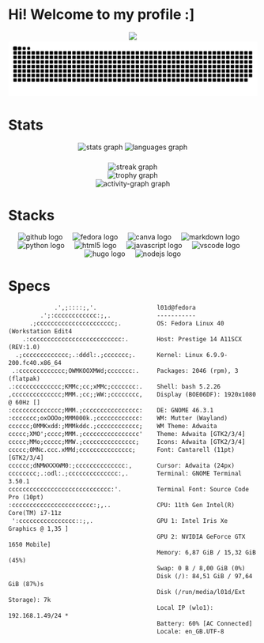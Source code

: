 # Hi! Welcome to my profile :]

<div align="center">
  <img src="https://lanyard.cnrad.dev/api/477856586765828127" />
</div>

<img src="https://raw.githubusercontent.com/IL01DI/IL01DI/output/snake.svg" alt="Snake animation" />

# Stats
<div align="center">
  <img src="https://github-readme-stats.vercel.app/api?username=IL01DI&hide_title=false&hide_rank=false&show_icons=true&include_all_commits=true&count_private=true&disable_animations=false&theme=default&locale=en&hide_border=false&order=1" height="150" alt="stats graph"  />
  <img src="https://github-readme-stats.vercel.app/api/top-langs?username=IL01DI&locale=en&hide_title=false&layout=compact&card_width=320&langs_count=5&theme=default&hide_border=false&order=2" height="150" alt="languages graph"  />
</div>

###

<div align="center">
  <img src="https://streak-stats.demolab.com?user=IL01DI&locale=en&mode=weekly&theme=github_dark&hide_border=false&border_radius=5&order=3" height="150" alt="streak graph"  />
</div>
<div align="center">
  <img src="https://github-profile-trophy.vercel.app?username=IL01DI&theme=flat&column=-1&row=1&margin-w=8&margin-h=8&no-bg=true&no-frame=false&order=4" height="150" alt="trophy graph"  />
</div>
<div align="center">
  <img src="https://github-readme-activity-graph.vercel.app/graph?username=IL01DI&radius=16&theme=github-light&area=true&order=5" height="300" alt="activity-graph graph"  />
</div>

# Stacks
<div align="center">
  <img src="https://cdn.jsdelivr.net/gh/devicons/devicon/icons/github/github-original.svg" height="40" alt="github logo"  />
  <img width="12" />
  <img src="https://cdn.jsdelivr.net/gh/devicons/devicon/icons/fedora/fedora-original.svg" height="40" alt="fedora logo"  />
  <img width="12" />
  <img src="https://cdn.jsdelivr.net/gh/devicons/devicon/icons/canva/canva-original.svg" height="40" alt="canva logo"  />
  <img width="12" />
  <img src="https://cdn.jsdelivr.net/gh/devicons/devicon/icons/markdown/markdown-original.svg" height="40" alt="markdown logo"  />
  <img width="12" />
  <img src="https://cdn.jsdelivr.net/gh/devicons/devicon/icons/python/python-original.svg" height="40" alt="python logo"  />
  <img width="12" />
  <img src="https://cdn.jsdelivr.net/gh/devicons/devicon/icons/html5/html5-original.svg" height="40" alt="html5 logo"  />
  <img width="12" />
  <img src="https://cdn.jsdelivr.net/gh/devicons/devicon/icons/javascript/javascript-original.svg" height="40" alt="javascript logo"  />
  <img width="12" />
  <img src="https://cdn.jsdelivr.net/gh/devicons/devicon/icons/vscode/vscode-original.svg" height="40" alt="vscode logo"  />
  <img width="12" />
  <img src="https://cdn.jsdelivr.net/gh/devicons/devicon/icons/hugo/hugo-original.svg" height="40" alt="hugo logo"  />
  <img width="12" />
  <img src="https://cdn.jsdelivr.net/gh/devicons/devicon/icons/nodejs/nodejs-original.svg" height="40" alt="nodejs logo"  />
</div>

# Specs

```
             .',;::::;,'.                 l01d@fedora
         .';:cccccccccccc:;,.             -----------
      .;cccccccccccccccccccccc;.          OS: Fedora Linux 40 (Workstation Edit4
    .:cccccccccccccccccccccccccc:.        Host: Prestige 14 A11SCX (REV:1.0)
  .;ccccccccccccc;.:dddl:.;ccccccc;.      Kernel: Linux 6.9.9-200.fc40.x86_64
 .:ccccccccccccc;OWMKOOXMWd;ccccccc:.     Packages: 2046 (rpm), 3 (flatpak)
.:ccccccccccccc;KMMc;cc;xMMc;ccccccc:.    Shell: bash 5.2.26
,cccccccccccccc;MMM.;cc;;WW:;cccccccc,    Display (BOE06DF): 1920x1080 @ 60Hz []
:cccccccccccccc;MMM.;cccccccccccccccc:    DE: GNOME 46.3.1
:ccccccc;oxOOOo;MMM000k.;cccccccccccc:    WM: Mutter (Wayland)
cccccc;0MMKxdd:;MMMkddc.;cccccccccccc;    WM Theme: Adwaita
ccccc;XMO';cccc;MMM.;cccccccccccccccc'    Theme: Adwaita [GTK2/3/4]
ccccc;MMo;ccccc;MMW.;ccccccccccccccc;     Icons: Adwaita [GTK2/3/4]
ccccc;0MNc.ccc.xMMd;ccccccccccccccc;      Font: Cantarell (11pt) [GTK2/3/4]
cccccc;dNMWXXXWM0:;cccccccccccccc:,       Cursor: Adwaita (24px)
cccccccc;.:odl:.;cccccccccccccc:,.        Terminal: GNOME Terminal 3.50.1
ccccccccccccccccccccccccccccc:'.          Terminal Font: Source Code Pro (10pt)
:ccccccccccccccccccccccc:;,..             CPU: 11th Gen Intel(R) Core(TM) i7-11z
 ':cccccccccccccccc::;,.                  GPU 1: Intel Iris Xe Graphics @ 1,35 ]
                                          GPU 2: NVIDIA GeForce GTX 1650 Mobile]
                                          Memory: 6,87 GiB / 15,32 GiB (45%)
                                          Swap: 0 B / 8,00 GiB (0%)
                                          Disk (/): 84,51 GiB / 97,64 GiB (87%)s
                                          Disk (/run/media/l01d/Ext Storage): 7k
                                          Local IP (wlo1): 192.168.1.49/24 *
                                          Battery: 60% [AC Connected]
                                          Locale: en_GB.UTF-8
                                          
```
